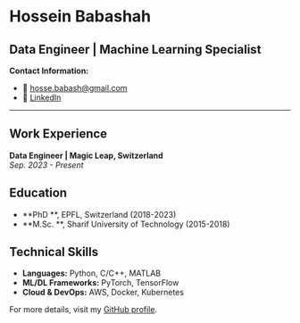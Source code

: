 # Hossein Babashah

## Data Engineer | Machine Learning Specialist

**Contact Information:**
- 📧 hosse.babash@gmail.com
- 🔗 [LinkedIn](https://www.linkedin.com/in/hbabashah)
---

## Work Experience
**Data Engineer | Magic Leap, Switzerland**  
*Sep. 2023 - Present*  

## Education
- **PhD **, EPFL, Switzerland (2018-2023)
- **M.Sc. **, Sharif University of Technology (2015-2018)

## Technical Skills
- **Languages:** Python, C/C++, MATLAB  
- **ML/DL Frameworks:** PyTorch, TensorFlow  
- **Cloud & DevOps:** AWS, Docker, Kubernetes  

For more details, visit my [GitHub profile](https://github.com/hbabashah).
